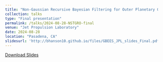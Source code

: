 ```yaml
---
title: "Non-Gaussian Recursive Bayesian Filtering for Outer Planetary Orbilander Navigation"
collection: talks
type: "Final presentation"
permalink: /talks/2024-08-28-NSTGRO-final
venue: "Jet Propulsion Laboratory"
date: 2024-08-28
location: "Pasadena, CA"
slidesurl: 'http://bhanson10.github.io/files/GBEES_JPL_slides_Final.pdf'
---
```


<p><a href="http://bhanson10.github.io/files/GBEES_JPL_slides_Final.pdf">Download Slides</a></p></p>
